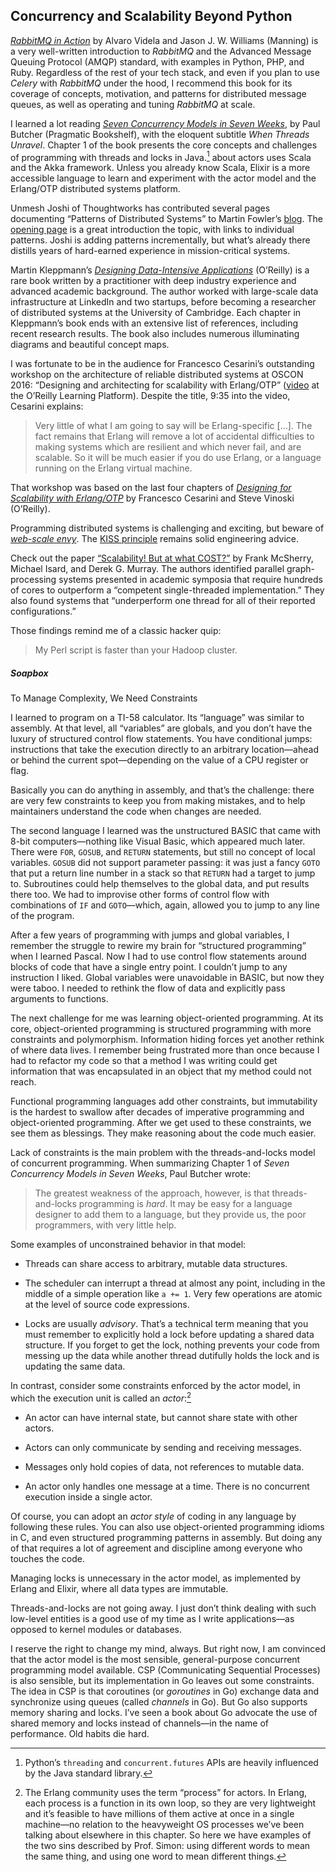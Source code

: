 ## Concurrency and Scalability Beyond Python

[_RabbitMQ in Action_](https://fpy.li/19-92) by Alvaro Videla and Jason J. W. Williams (Manning) is a very well-written introduction to _RabbitMQ_ and the Advanced Message Queuing Protocol (AMQP) standard, with examples in Python, PHP, and Ruby. Regardless of the rest of your tech stack, and even if you plan to use _Celery_ with _RabbitMQ_ under the hood, I recommend this book for its coverage of concepts, motivation, and patterns for distributed message queues, as well as operating and tuning _RabbitMQ_ at scale.

I learned a lot reading [_Seven Concurrency Models in Seven Weeks_](https://fpy.li/19-93), by Paul Butcher (Pragmatic Bookshelf), with the eloquent subtitle _When Threads Unravel_. Chapter 1 of the book presents the core concepts and challenges of programming with threads and locks in Java.[^28] about actors uses Scala and the Akka framework. Unless you already know Scala, Elixir is a more accessible language to learn and experiment with the actor model and the Erlang/OTP distributed systems platform.

Unmesh Joshi of Thoughtworks has contributed several pages documenting “Patterns of Distributed Systems” to Martin Fowler’s [blog](https://fpy.li/19-96). The [opening page](https://fpy.li/19-97) is a great introduction the topic, with links to individual patterns. Joshi is adding patterns incrementally, but what’s already there distills years of hard-earned experience in mission-critical systems.

Martin Kleppmann’s [_Designing Data-Intensive Applications_](https://fpy.li/19-98) (O’Reilly) is a rare book written by a practitioner with deep industry experience and advanced academic background. The author worked with large-scale data infrastructure at LinkedIn and two startups, before becoming a researcher of distributed systems at the University of Cambridge. Each chapter in Kleppmann’s book ends with an extensive list of references, including recent research results. The book also includes numerous illuminating diagrams and beautiful concept maps.

I was fortunate to be in the audience for Francesco Cesarini’s outstanding workshop on the architecture of reliable distributed systems at OSCON 2016: “Designing and architecting for scalability with Erlang/OTP” ([video](https://fpy.li/19-99) at the O’Reilly Learning Platform). Despite the title, 9:35 into the video, Cesarini explains:

> Very little of what I am going to say will be Erlang-specific […]. The fact remains that Erlang will remove a lot of accidental difficulties to making systems which are resilient and which never fail, and are scalable. So it will be much easier if you do use Erlang, or a language running on the Erlang virtual machine.

That workshop was based on the last four chapters of [_Designing for Scalability with Erlang/OTP_](https://fpy.li/19-100) by Francesco Cesarini and Steve Vinoski (O’Reilly).

Programming distributed systems is challenging and exciting, but beware of [_web-scale envy_](https://fpy.li/19-40). The [KISS principle](https://fpy.li/19-102) remains solid engineering advice.

Check out the paper [“Scalability! But at what COST?”](https://fpy.li/19-103) by Frank McSherry, Michael Isard, and Derek G. Murray. The authors identified parallel graph-processing systems presented in academic symposia that require hundreds of cores to outperform a “competent single-threaded implementation.” They also found systems that “underperform one thread for all of their reported configurations.”

Those findings remind me of a classic hacker quip:

> My Perl script is faster than your Hadoop cluster.

##### Soapbox

To Manage Complexity, We Need Constraints

I learned to program on a TI-58 calculator. Its “language” was similar to assembly. At that level, all “variables” are globals, and you don’t have the luxury of structured control flow statements. You have conditional jumps: instructions that take the execution directly to an arbitrary location—ahead or behind the current spot—depending on the value of a CPU register or flag.

Basically you can do anything in assembly, and that’s the challenge: there are very few constraints to keep you from making mistakes, and to help maintainers understand the code when changes are needed.

The second language I learned was the unstructured BASIC that came with 8-bit computers—nothing like Visual Basic, which appeared much later. There were `FOR`, `GOSUB`, and `RETURN` statements, but still no concept of local variables. `GOSUB` did not support parameter passing: it was just a fancy `GOTO` that put a return line number in a stack so that `RETURN` had a target to jump to. Subroutines could help themselves to the global data, and put results there too. We had to improvise other forms of control flow with combinations of `IF` and `GOTO`—which, again, allowed you to jump to any line of the program.

After a few years of programming with jumps and global variables, I remember the struggle to rewire my brain for “structured programming” when I learned Pascal. Now I had to use control flow statements around blocks of code that have a single entry point. I couldn’t jump to any instruction I liked. Global variables were unavoidable in BASIC, but now they were taboo. I needed to rethink the flow of data and explicitly pass arguments to functions.

The next challenge for me was learning object-oriented programming. At its core, object-oriented programming is structured programming with more constraints and polymorphism. Information hiding forces yet another rethink of where data lives. I remember being frustrated more than once because I had to refactor my code so that a method I was writing could get information that was encapsulated in an object that my method could not reach.

Functional programming languages add other constraints, but immutability is the hardest to swallow after decades of imperative programming and object-oriented programming. After we get used to these constraints, we see them as blessings. They make reasoning about the code much easier.

Lack of constraints is the main problem with the threads-and-locks model of concurrent programming. When summarizing Chapter 1 of _Seven Concurrency Models in Seven Weeks_, Paul Butcher wrote:

> The greatest weakness of the approach, however, is that threads-and-locks programming is _hard_. It may be easy for a language designer to add them to a language, but they provide us, the poor programmers, with very little help.

Some examples of unconstrained behavior in that model:

- Threads can share access to arbitrary, mutable data structures.
    
- The scheduler can interrupt a thread at almost any point, including in the middle of a simple operation like `a += 1`. Very few operations are atomic at the level of source code expressions.
    
- Locks are usually _advisory_. That’s a technical term meaning that you must remember to explicitly hold a lock before updating a shared data structure. If you forget to get the lock, nothing prevents your code from messing up the data while another thread dutifully holds the lock and is updating the same data.
    

In contrast, consider some constraints enforced by the actor model, in which the execution unit is called an _actor_:[^29]

- An actor can have internal state, but cannot share state with other actors.
    
- Actors can only communicate by sending and receiving messages.
    
- Messages only hold copies of data, not references to mutable data.
    
- An actor only handles one message at a time. There is no concurrent execution inside a single actor.
    

Of course, you can adopt an _actor style_ of coding in any language by following these rules. You can also use object-oriented programming idioms in C, and even structured programming patterns in assembly. But doing any of that requires a lot of agreement and discipline among everyone who touches the code.

Managing locks is unnecessary in the actor model, as implemented by Erlang and Elixir, where all data types are immutable.

Threads-and-locks are not going away. I just don’t think dealing with such low-level entities is a good use of my time as I write applications—as opposed to kernel modules or databases.

I reserve the right to change my mind, always. But right now, I am convinced that the actor model is the most sensible, general-purpose concurrent programming model available. CSP (Communicating Sequential Processes) is also sensible, but its implementation in Go leaves out some constraints. The idea in CSP is that coroutines (or _goroutines_ in Go) exchange data and synchronize using queues (called _channels_ in Go). But Go also supports memory sharing and locks. I’ve seen a book about Go advocate the use of shared memory and locks instead of channels—in the name of performance. Old habits die hard.

[^1]: .

[^2]:  was a pioneer of computer science in Brazil who made seminal contributions to Automata Theory and started the field of Tropical Mathematics. He was also an advocate of free software and free culture.

[^3]:  This section was suggested by my friend Bruce Eckel—author of books about Kotlin, Scala, Java, and C++.

[^4]: .

[^5]: .

[^6]: , who contributed the time-slicing GIL logic to Python 3.2.

[^7]: .

[^8]: .

[^9]:  for example. I used the ASCII characters `"\|/-"` to keep the examples simple.

[^10]: .

[^11]:  Thanks to tech reviewers Caleb Hattingh and Jürgen Gmach who did not let me overlook _greenlet_ and _gevent_.

[^12]:  It’s a 15” MacBook Pro 2018 with a 6-core, 2.2 GHz Intel Core i7 CPU.

[^13]:  This is true today because you are probably using a modern OS with _preemptive multitasking_. Windows before the NT era and macOS before the OSX era were not “preemptive,” therefore any process could take over 100% of the CPU and freeze the whole system. We are not completely free of this kind of problem today but trust this graybeard: this troubled every user in the 1990s, and a hard reset was the only cure.

[^14]:  In this example, `0` is a convenient sentinel. `None` is also commonly used for that. Using `0` simplifies the type hint for `PrimeResult` and the code for `worker`.

[^15]:  Surviving serialization without losing our identity is a pretty good life goal.

[^16]: .

[^17]:  in the English Wikipedia.

[^18]:  These are probably the same reasons that prompted the creator of the Ruby language, Yukihiro Matsumoto, to use a GIL in his interpreter as well.

[^19]:  As an exercise in college, I had to implement the LZW compression algorithm in C. But first I wrote it in Python, to check my understanding of the spec. The C version was about 900× faster.

[^20]: .

[^21]:  offer another type of HTTP cache, deployed in data centers closer to the end users of your application.

[^22]: .

[^23]:  Some speakers spell out the WSGI acronym, while others pronounce it as one word rhyming with “whisky.”

[^24]:  _uWSGI_ is spelled with a lowercase “u,” but that is pronounced as the Greek letter “µ,” so the whole name sounds like “micro-whisky” with a “g” instead of the “k.”

[^25]: . Highly recommended for users of _uWSGI_.

[^26]:  Caleb is one of the tech reviewers for this edition of _Fluent Python_.

[^27]:  Thanks to Lucas Brunialti for sending me a link to this talk.

[^28]:  Python’s `threading` and `concurrent.futures` APIs are heavily influenced by the Java standard library.

[^29]:  The Erlang community uses the term “process” for actors. In Erlang, each process is a function in its own loop, so they are very lightweight and it’s feasible to have millions of them active at once in a single machine—no relation to the heavyweight OS processes we’ve been talking about elsewhere in this chapter. So here we have examples of the two sins described by Prof. Simon: using different words to mean the same thing, and using one word to mean different things.
